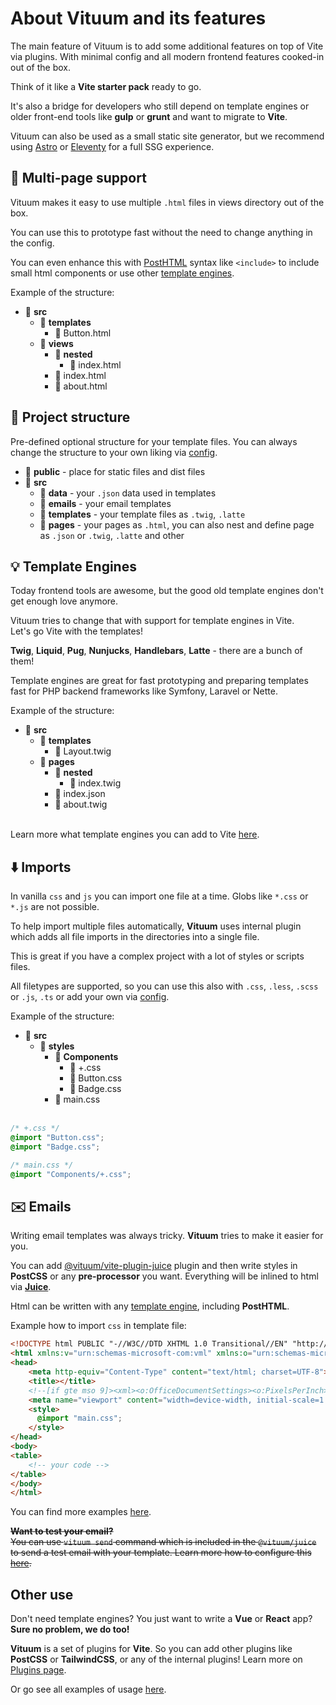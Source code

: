 # About Vituum and its features

The main feature of Vituum is to add some additional features on top of Vite via plugins. With minimal config and all modern frontend features cooked-in out of the box.

Think of it like a **Vite starter pack** ready to go.

It's also a bridge for developers who still depend on template engines or older front-end tools like **gulp** or **grunt** and want to migrate to **Vite**.

Vituum can also be used as a small static site generator, but we recommend using [Astro](https://astro.build/) or [Eleventy](https://www.11ty.dev/) for a full SSG experience.

## 📄 Multi-page support
Vituum makes it easy to use multiple `.html` files in views directory out of the box.

You can use this to prototype fast without the need to change anything in the config. 

You can even enhance this with [PostHTML](/guide/template-engines#posthtml-vituum-vite-plugin-posthtml) syntax like `<include>` to include small html components or use other [template engines](/guide/template-engines).

Example of the structure:
* 📁 **src**
    * 📁 **templates**
      * 📄 Button.html
    * 📁 **views**
      * 📁 **nested**
        * 📄 index.html
      * 📄 index.html
      * 📄 about.html

## 📁 Project structure
Pre-defined optional structure for your template files. You can always change the structure to your own liking via [config](/config/main-options#input).

* 📁 **public** - place for static files and dist files
* 📁 **src**
    * 📁 **data** - your `.json` data used in templates
    * 📁 **emails** - your email templates
    * 📁 **templates** - your template files as `.twig`, `.latte`
    * 📁 **pages** - your pages as `.html`, you can also nest and define page as `.json` or `.twig`, `.latte` and other

## 💡 Template Engines
Today frontend tools are awesome, but the good old template engines don't get enough love anymore.

Vituum tries to change that with support for template engines in Vite.<br>Let's go Vite with the templates!

**Twig**, **Liquid**, **Pug**, **Nunjucks**, **Handlebars**, **Latte** - there are a bunch of them!

Template engines are great for fast prototyping and preparing templates fast for PHP backend frameworks like Symfony, Laravel or Nette.

Example of the structure:
* 📁 **src**
    * 📁 **templates**
        * 📄 Layout.twig
    * 📁 **pages**
        * 📁 **nested**
            * 📄 index.twig
        * 📄 index.json
        * 📄 about.twig

<br>Learn more what template engines you can add to Vite [here](/guide/template-engines).


## ⬇️ Imports
In vanilla `css` and `js` you can import one file at a time. Globs like `*.css` or `*.js` are not possible.

To help import multiple files automatically, **Vituum** uses internal plugin which adds all file imports in the directories into a single file.

This is great if you have a complex project with a lot of styles or scripts files.

All filetypes are supported, so you can use this also with `.css`, `.less`, `.scss` <br>or `.js`,  `.ts` or add your own via [config](/config/main-options#imports-extnamepattern-styles).

Example of the structure:
* 📁 **src**
    * 📁 **styles**
        * 📁 **Components**
            * 📄 +.css
            * 📄 Button.css
            * 📄 Badge.css
        * 📄 main.css<br><br>

```css
/* +.css */
@import "Button.css";
@import "Badge.css";
```
```css
/* main.css */
@import "Components/+.css";
```

## ✉️ Emails
Writing email templates was always tricky. **Vituum** tries to make it easier for you.

You can add [@vituum/vite-plugin-juice](/guide/plugins#juice) plugin and then write styles in **PostCSS** or any **pre-processor** you want. Everything will be inlined to html via **[Juice](https://github.com/Automattic/juice)**.

Html can be written with any [template engine](/guide/template-engines), including **PostHTML**.

Example how to import `css` in template file:
```html
<!DOCTYPE html PUBLIC "-//W3C//DTD XHTML 1.0 Transitional//EN" "http://www.w3.org/TR/xhtml1/DTD/xhtml1-transitional.dtd">
<html xmlns:v="urn:schemas-microsoft-com:vml" xmlns:o="urn:schemas-microsoft-com:office:office" xmlns:w="urn:schemas-microsoft-com:office:word" xmlns:m="http://schemas.microsoft.com/office/2004/12/omml" xmlns="http://www.w3.org/TR/REC-html40">
<head>
    <meta http-equiv="Content-Type" content="text/html; charset=UTF-8">
    <title></title>
    <!--[if gte mso 9]><xml><o:OfficeDocumentSettings><o:PixelsPerInch>96</o:PixelsPerInch></o:OfficeDocumentSettings></xml><![endif]-->
    <meta name="viewport" content="width=device-width, initial-scale=1.0">
    <style>
      @import "main.css";
    </style>
</head>
<body>
<table>
    <!-- your code -->
</table>
</body>
</html>
```
You can find more examples [here](/guide/#trying-vituum-online).

<s>**Want to test your email?**<br>You can use `vituum send` command which is included in the `@vituum/juice` to send a test email with your template. Learn more how to configure this [here](/config/integrations-options#vituum-juice).</s>

## Other use
Don't need template engines? You just want to write a **Vue** or **React** app?<br> **Sure no problem, we do too!**

**Vituum** is a set of plugins for **Vite**. So you can add other plugins like **PostCSS** or **TailwindCSS**, or any of the internal plugins! Learn more on [Plugins page](/plugins).

Or go see all examples of usage [here](/guide/#trying-vituum-online).
